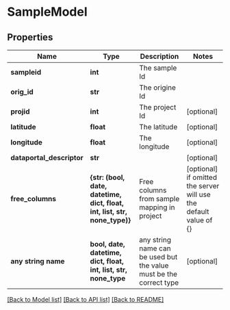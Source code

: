 # SampleModel


## Properties
Name | Type | Description | Notes
------------ | ------------- | ------------- | -------------
**sampleid** | **int** | The sample Id | 
**orig_id** | **str** | The origine Id | 
**projid** | **int** | The project Id | [optional] 
**latitude** | **float** | The latitude | [optional] 
**longitude** | **float** | The longitude | [optional] 
**dataportal_descriptor** | **str** |  | [optional] 
**free_columns** | **{str: (bool, date, datetime, dict, float, int, list, str, none_type)}** | Free columns from sample mapping in project | [optional]  if omitted the server will use the default value of {}
**any string name** | **bool, date, datetime, dict, float, int, list, str, none_type** | any string name can be used but the value must be the correct type | [optional]

[[Back to Model list]](../README.md#documentation-for-models) [[Back to API list]](../README.md#documentation-for-api-endpoints) [[Back to README]](../README.md)


